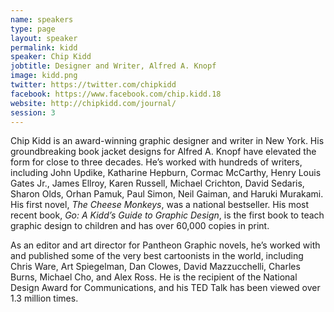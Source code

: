 ```yaml
---
name: speakers
type: page
layout: speaker
permalink: kidd
speaker: Chip Kidd
jobtitle: Designer and Writer, Alfred A. Knopf
image: kidd.png
twitter: https://twitter.com/chipkidd
facebook: https://www.facebook.com/chip.kidd.18
website: http://chipkidd.com/journal/
session: 3
---
```

Chip Kidd is an award-winning graphic designer and writer in New York. His groundbreaking book jacket designs for Alfred A. Knopf have elevated the form for close to three decades. He’s worked with hundreds of writers, including John Updike, Katharine Hepburn, Cormac McCarthy, Henry Louis Gates Jr., James Ellroy, Karen Russell, Michael Crichton, David Sedaris, Sharon Olds, Orhan Pamuk, Paul Simon, Neil Gaiman, and Haruki Murakami. His first novel, <em>The Cheese Monkeys</em>, was a national bestseller. His most recent book, <em>Go: A Kidd’s Guide to Graphic Design</em>, is the first book to teach graphic design to children and has over 60,000 copies in print.

As an editor and art director for Pantheon Graphic novels, he’s worked with and published some of the very best cartoonists in the world, including Chris Ware, Art Spiegelman, Dan Clowes, David Mazzucchelli, Charles Burns, Michael Cho, and Alex Ross. He is the recipient of the National Design Award for Communications, and his TED Talk has been viewed over 1.3 million times. 